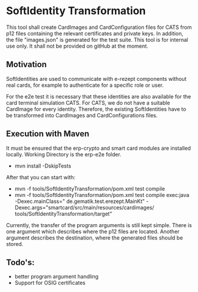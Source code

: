 # SoftIdentity Transformation

This tool shall create CardImages and CardConfiguration files for CATS from p12 files containing
the relevant certificates and private keys. In addition, the file "images.json" is generated for
the test suite. This tool is for internal use only. It shall not be provided on gitHub at the
moment.

## Motivation

SoftIdentities are used to communicate with e-rezept components without real cards,
for example to authenticate for a specific role or user.

For the e2e test it is necessary that these identities are also available for the card terminal
simulation CATS. For CATS, we do not have a suitable CardImage for every identity. Therefore, the
existing SoftIdentities have to be transformed into CardImages and CardConfigurations files.

## Execution with Maven

It must be ensured that the erp-crypto and smart card modules are installed locally. Working
Directory
is the erp-e2e folder.

- mvn install -DskipTests

After that you can start with:

- mvn -f tools/SoftIdentityTransformation/pom.xml test compile
- mvn -f tools/SoftIdentityTransformation/pom.xml test compile exec:java -Dexec.mainClass="
  de.gematik.test.erezept.MainKt" -Dexec.args="smartcard/src/main/resources/cardimages/
  tools/SoftIdentityTransformation/target"

Currently, the transfer of the program arguments is still kept simple. There is one argument which
describes where the p12 files are located. Another argument describes the destination, where the
generated files should be stored.

## Todo's:

- better program argument handling
- Support for OSIG certificates